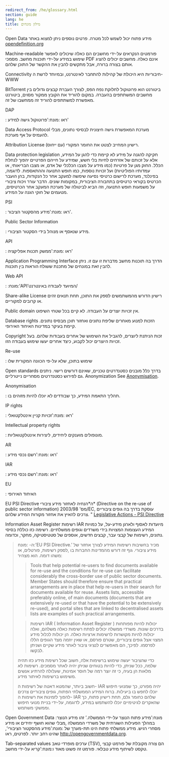 ```yaml
---
redirect_from: /he/glossary.html
section: guide
lang: he
title: מילון מונחים
---
```


Open Data מידע פתוח יכול לשמש לכל מטרה. פרטים נוספים ניתן למצוא באתר [opendefinition.org](http://www.opendefinition.org/)

Machine-readable פורמטים הנקראים על-ידי מחשבים הם כאלה שיכולים לאפשר שימוש במידע על-ידי תוכנות מחשב. מסמכי PDF אינם כאלה. מחשבים יכולים להציג אותם בצורה ברורה, אבל מתקשים להבין את ההקשר של התוכן שלהם.

Connectivity חיבוריות היא היכולת של קהילות להתחבר לאינטרנט, ובמיוחד לרשת ה- WWW

BitTorrent ביטורנט הוא פרוטוקול לחלוקת נפח הפס, לצורך העברת קבצים גדולים בין מחשבים המשתתפים בהעברה. במקום להוריד את הקובץ ממקור מסוים, ביטורנט מאפשרת למשתתפים להוריד זה ממחשבו של זה.

DAP

:   ראו :מונח:'פרוטוקול גישה למידע'

Data Access Protocol מערכת המאפשרת גישה חיצונית לבסיסי נתונים, מבלי להעמיס על אף מערכת.

Attribution License רישיון המחייב לצטט את החומר המקורי (עם ייחוס).

Data protection legislation חקיקה להגנה על מידע לא קיימת כדי להגן על המידע, אלא על זכותם של אזרחים לחיות בלי חשש, שמידע על חייהם הפרטיים יהפוך לנחלת הכלל. החוק מגן על פרטיות (כמו מידע על מצבו הכלכלי של אדם, או מצבו הבריאותי, או עמדותיו הפוליטיות) ועל זכויות נוספות, כמו חופש התנועה וההתאספות. לדוגמה, בפינלנד, מערכת לרישום כרטיסי נסיעה שימשה למעקב אחר כל הנקודות, בהן הועבר הכרטיס בקוראי כרטיסים בתחבורה הציבורית, במקומות שונים. הדבר עורר ויכוח ציבורי על משמעות חופש התנועה, וזה הביא לביטולה של מערכת המעקב אחר הכרטיסים, מטעמים של חוקי הגנה על המידע.

PSI

:   ראו :מונח:’מידע מהסקטור הציבור'.

Public Sector Information

:   מידע שנאסף או מנוהל בידי הסקטור הציבורי.

API

:   ראו :מונח:'ממשק תכנות אפליקציה'

Application Programming Interface הדרך בה תוכנות מחשב מדברות זו עם זו. ניתן להבין זאת במונחים של מתכנת ששולח הוראות בין תוכנות.

Web API

:   :מונח:’API’המיועד לעבודה באינטרנט/

Share-alike License רישיון הדורש מהמשתמשים לספק את התוכן, תחת תנאים זהים או קרובים למקוריים.

Public domain אין זכויות יוצרים על העבודה. לא קיים בכל שטחי השיפוט.

Database rights הזכות למנוע מאחרים שליפת נתונים ואחזור תוכן מבסיס נתונים. קיימת בעיקר במדינות האיחוד האירופי.

Copyright זכות הניתנת ליוצרים, להגביל את השימוש של אחרים בעבודות שלהם. בעל זכויות היוצרים יכול לקבוע, כיצד אחרים יעשו שימוש בעבודה הזו.

Re-use

:   שימוש בתוכן, שלא על-פי הכוונה המקורית שלו

Open standards בדרך כלל מובנים כסטנדרטים טכניים, שאינם דורשים רישוי. ניתנים גם לפירוש כסטנדרטים מסחריים נייטרליים. Anonymization See [Anonymisation](/glossary/he/terms/anonymisation/).

Anonymisation

:   תהליך התאמת המידע, כך שבודדים לא יוכלו להיות מזוהים בו.

IP rights

:   ראו :מונח:'זכויות קניין אינטלקטואלי'

Intellectual property rights

:   מונופולים מוענקים ליחידים, ליצירות אינטלקטואליות.

AR

:   ראו :מונח:'רשם נכסי מידע'

IAR

:   ראו :מונח:'רשם נכסי מידע'

EU

:   האיחוד האירופי

EU PSI Directive ה\*הנחיה לאחזור מידע ציבורי\* (Directive on the re-use of public sector information) מס' 2003/98/EC, עוסקת בדרך בה גופים ציבוריים צרכים להאיץ את אחזור מקורות המידע שלהם. " [Legislative Actions - PSI Directive](http://ec.europa.eu/information_society/policy/psi/actions_eu/policy_actions/index_en.htm)

Information Asset Register רשימות IAR מיועדות לאסוף ולארגן מידע-על, על כמויות המידע העצומות המצויות בידי משרדים וגופים ממשלתיים. רשימה כזו כוללת בסיסי נתונים, רשימות של קבצי עבר, קבצים חדשים, אוספים של סטטיסטיקה, מחקר, וכדומה.

> ה- :מונח:’EU PSI Directive.’ מכיר בחשיבות רשימות המידע לצורך אחזור של מידע ציבורי. גוף זה דורש מהמדינות החברות בו ,לספק רשימות, פורטלים, או משהו דומה. הוא מצהיר:
>
> > Tools that help potential re-users to find documents available for re-use and the conditions for re-use can facilitate considerably the cross-border use of public sector documents. Member States should therefore ensure that practical arrangements are in place that help re-users in their search for documents available for reuse. Assets lists, accessible preferably online, of main documents (documents that are extensively re-used or that have the potential to be extensively re-used), and portal sites that are linked to decentralised assets lists are examples of such practical arrangements.
>
> > רשימות IAR ( Information Asset Register ) יכולות להיות מפותחות בדרכים שונות. משרדי ממשלה יכולים לפתח רשימות כאלה משלהם, ואלה יכולות להיות מקושרות לרשימות ארציות כאלה. הן יכולות לכלול מידע המצוי אצל גופים ציבוריים, שטרם פורסם, או שאין יוזמה מצד הגופים הללו לפרסמו. לפיכך, הם מאפשרים לנציגי ציבור לאתר מידע שקיים ושניתן לבקשו.
>
> כדי שהציבור יעשה שימוש ברשימות אלה, חשוב שכל רשימת מידע כזו תהיה שלמה, ככל שניתן, כדי להיות בטוחים שניתן יהיה לאתר מסמכים. רשימות לא מלאות הן בעיה, כי זה יוצר רמה של חוסר אמינות, שעלולה להרתיע אנשים משימוש ברשימות לאיתור מידע.
>
> חשוב ביותר, שהמטא דאטה של רשימות ה- IAR יהיה מפורט, כך שמנועי חיפוש יוכלו לחפש בו ביעילות. ברוח המידע הממשלתי הפתוח, גופים ציבוריים צרכים להפוך לזמינות את רשימות ה- IAR שלהם כחומר גלם, תחת רישיון פתוח, כך שהאקרים לגיטימיים יוכלו להשתמש במידע, לדוגמה, על-ידי בניית מנועי חיפוש וממשקי משתמש.

Open Government Data :מונח:’מידע פתוח הנוצר על-ידי הממשלה.’ זהו מידע הנוצר במהלך הפעילות השגרתית של משרדי הממשלה ,מבלי שהוא חושף יחידים או מידע מסחרי רגיש. מידע ממשלתי פתוח הינו תת-מערך של :מונח:’מידע מהסקטור הציבורי’, שהינו רחב יותר. לפרטים, ראו <http://opengovernmentdata.org>.

Tab-separated values ערכים מופרדי טאב (TSV), הם צורה מקובלת של פורמט קבצי טקסט לשיתוף מידע טבלאי. פורמט זה פשוט מאוד ו:מונח:’קריא על-ידי מחשב.
